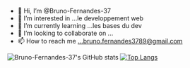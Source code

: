 - 👋 Hi, I’m @Bruno-Fernandes-37
- 👀 I’m interested in ...le developpement web
- 🌱 I’m currently learning ...les bases du dev
- 💞️ I’m looking to collaborate on ...
- 📫 How to reach me ...bruno.fernandes3789@gmail.com

<!---
Bruno-Fernandes-37/Bruno-Fernandes-37 is a ✨ special ✨ repository because its `README.md` (this file) appears on your GitHub profile.
You can click the Preview link to take a look at your changes.
--->
![Bruno-Fernandes-37's GitHub stats](https://github-readme-stats.vercel.app/api?username=Bruno-Fernandes-37&theme=dark&show_icons=true)
[![Top Langs](https://github-readme-stats.vercel.app/api/top-langs/?username=Bruno-Fernandes-37&langs_count=8&theme=dark)](https://github.com/Bruno-Fernandes-37/github-readme-stats)
